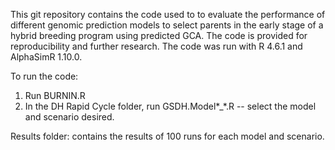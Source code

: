 This git repository contains the code used to to evaluate the performance of different genomic prediction models to select parents in the early stage of a hybrid breeding program using predicted GCA.
The code is provided for reproducibility and further research.
The code was run with R 4.6.1 and AlphaSimR 1.10.0.

To run the code: 
  1) Run BURNIN.R
  2) In the DH Rapid Cycle folder, run GSDH.Model*_*.R -- select the model and scenario desired.

Results folder: contains the results of 100 runs for each model and scenario.
